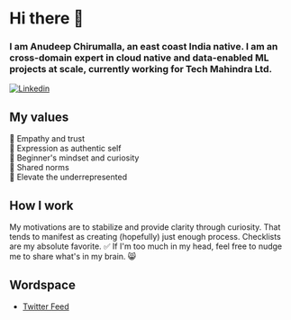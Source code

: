 #   Hi there 👋

### I am Anudeep Chirumalla, an east coast India native. I am an cross-domain expert in cloud native and data-enabled ML projects at scale, currently working for Tech Mahindra Ltd.


<a href="https://www.linkedin.com/in/chirumallaURL/" target="_blank"><img src="https://img.shields.io/badge/-chirumallaa-blue?style=flat-square&logo=Linkedin&logoColor=white" alt="Linkedin"></a> 

## My values
💖 Empathy and trust<br>
🌟 Expression as authentic self<br>
🍏 Beginner's mindset and curiosity<br>
🙌 Shared norms<br>
🚀 Elevate the underrepresented

## How I work
My motivations are to stabilize and provide clarity through curiosity. That tends to manifest as creating (hopefully) just enough process. Checklists are my absolute favorite. ✅ If I'm too much in my head, feel free to nudge me to share what's in my brain. 😸


## Wordspace

- [Twitter Feed](https://www.twitter.com/travelcommelair)






